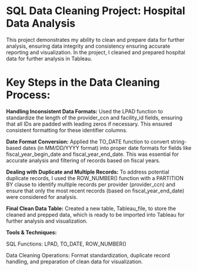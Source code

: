 # SQL Data Cleaning Project: Hospital Data Analysis
This project demonstrates my ability to clean and prepare data for further analysis, ensuring data integrity and consistency ensuring accurate reporting and visualization. In the project, I cleaned and prepared hospital data for further analysis in Tableau. 

# Key Steps in the Data Cleaning Process:


 **Handling Inconsistent Data Formats:**
Used the LPAD function to standardize the length of the provider_ccn and facility_id fields, ensuring that all IDs are padded with leading zeros if necessary. This ensured consistent formatting for these identifier columns.

 **Date Format Conversion:**
Applied the TO_DATE function to convert string-based dates (in MM/DD/YYYY format) into proper date formats for fields like fiscal_year_begin_date and fiscal_year_end_date. This was essential for accurate analysis and filtering of records based on fiscal years.

 **Dealing with Duplicate and Multiple Records:**
To address potential duplicate records, I used the ROW_NUMBER() function with a PARTITION BY clause to identify multiple records per provider (provider_ccn) and ensure that only the most recent records (based on fiscal_year_end_date) were considered for analysis.

 **Final Clean Data Table:**
Created a new table, Tableau_file, to store the cleaned and prepped data, which is ready to be imported into Tableau for further analysis and visualization.

 **Tools & Techniques:**


SQL Functions: LPAD, TO_DATE, ROW_NUMBER()

Data Cleaning Operations: Format standardization, duplicate record handling, and preparation of clean data for visualization.

